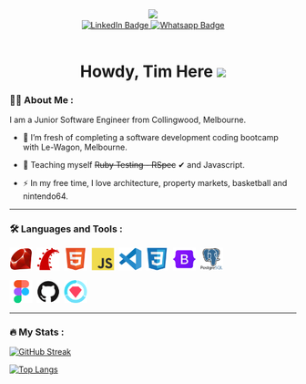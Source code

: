 <div id="header" align="center">
  <img src="https://media.giphy.com/media/qgQUggAC3Pfv687qPC/giphy.gif" width="250"/>
  <div id="badges">
    <a href="https://www.linkedin.com/in/t-fawcett/">
      <img src="https://img.shields.io/badge/LinkedIn-blue?style=for-the-badge&logo=linkedin&logoColor=white" alt="LinkedIn Badge"/>
    </a>
    <a href="https://wa.me/+61425857028">
      <img src="https://img.shields.io/badge/Whatsapp-success?style=for-the-badge&logo=whatsapp&logoColor=white" alt="Whatsapp Badge"/>
    </a>
  </div>
  <img src="https://komarev.com/ghpvc/?username=tjfaw1&style=flat-square&color=blue" alt=""/> 
  <h1>
    Howdy, Tim Here
    <img src="https://media.giphy.com/media/hvRJCLFzcasrR4ia7z/giphy.gif" height="40px"/>
  </h1>
</div>
<!-- <div align="center">
  <img src="https://media.giphy.com/media/dWesBcTLavkZuG35MI/giphy.gif" width="600" height="300"/>
</div> -->

### :man_technologist: About Me :
I am a Junior Software Engineer from Collingwood, Melbourne.

- :telescope: I’m fresh of completing a software development coding bootcamp with Le-Wagon, Melbourne.

- :seedling: Teaching myself ~~Ruby Testing - RSpec~~ ✔ and Javascript.

- :zap: In my free time, I love architecture, property markets, basketball and nintendo64.

---

### :hammer_and_wrench: Languages and Tools :
<div>
  <img src="https://github.com/devicons/devicon/blob/master/icons/ruby/ruby-original.svg" title="Ruby" alt="Ruby" width="40" height="40"/>&nbsp;
  <img src="https://github.com/devicons/devicon/blob/master/icons/rails/rails-plain.svg" title="Rails" alt="Rails" width="40" height="40"/>&nbsp;
  <img src="https://github.com/devicons/devicon/blob/master/icons/html5/html5-original.svg" title="HTML5" alt="HTML" width="40" height="40"/>&nbsp;
  <img src="https://github.com/devicons/devicon/blob/master/icons/javascript/javascript-original.svg" title="JavaScript" alt="JavaScript" width="40" height="40"/>&nbsp;
  <img src="https://github.com/devicons/devicon/blob/master/icons/vscode/vscode-original.svg" title="Visual Studio Code" alt="Visual Studio Code" width="40" height="40"/>&nbsp;
  <img src="https://github.com/devicons/devicon/blob/master/icons/css3/css3-original.svg" title="CSS" alt="CSS" width="40" height="40"/>&nbsp;
  <img src="https://github.com/devicons/devicon/blob/master/icons/bootstrap/bootstrap-original.svg" title="Bootstrap" alt="Bootstrap " width="40" height="40"/>&nbsp;
  <img src="https://github.com/devicons/devicon/blob/master/icons/postgresql/postgresql-original-wordmark.svg" title="PostgresSQL" alt="PostgresSQL" width="40" height="40"/>&nbsp;

  <img src="https://github.com/devicons/devicon/blob/master/icons/figma/figma-original.svg"  title="Figma" alt="Figma" width="40" height="40"/>&nbsp;
  <img src="https://github.com/devicons/devicon/blob/master/icons/github/github-original.svg" title="Github" alt="Github" width="40" height="40"/>&nbsp;
  <img src="https://github.com/devicons/devicon/blob/master/icons/rspec/rspec-original.svg" title="Rspec"  alt="Rspec" width="40" height="40"/>&nbsp;
</div>

---

### :fire: My Stats :
[![GitHub Streak](http://github-readme-streak-stats.herokuapp.com?user=tjfaw1&hide_border=true)](https://git.io/streak-stats)

[![Top Langs](https://github-readme-stats.vercel.app/api/top-langs/?username=tjfaw1&layout=compact&theme=vision-friendly-dark)](https://github.com/tjfaw1/github-readme-stats)




<!-- Here are some ideas to get you started:



- 🔭 I’m currently working on ...
- 🌱 I’m currently learning ...
- 👯 I’m looking to collaborate on ...
- 🤔 I’m looking for help with ...
- 💬 Ask me about ...
- 📫 How to reach me: ...
- 😄 Pronouns: ...
- ⚡ Fun fact: ...
 -->
